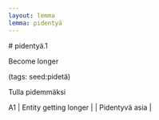 ```yaml
---
layout: lemma
lemma: pidentyä
---
```


<div class="sense">
# <span class="sensename">pidentyä.1</span>

<span class="description">Become longer</span>

(tags: seed:pidetä)

<span class="description">Tulla pidemmäksi</span>

A1 | Entity getting longer |   | Pidentyvä asia |  

</div>

